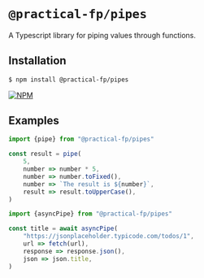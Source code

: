 # `@practical-fp/pipes`
A Typescript library for piping values through functions.

## Installation
```bash
$ npm install @practical-fp/pipes
```
[![NPM](https://nodei.co/npm/@practical-fp/pipes)](https://npmjs.org/package/@practical-fp/pipes)

## Examples
```typescript
import {pipe} from "@practical-fp/pipes"

const result = pipe(
    5,
    number => number * 5,
    number => number.toFixed(),
    number => `The result is ${number}`,
    result => result.toUpperCase(),
)
```

```typescript
import {asyncPipe} from "@practical-fp/pipes"

const title = await asyncPipe(
    "https://jsonplaceholder.typicode.com/todos/1",
    url => fetch(url),
    response => response.json(),
    json => json.title,
)
```